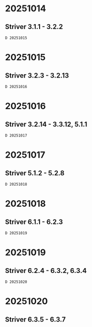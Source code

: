 # 20251014

## Striver 3.1.1 - 3.2.2

    D 20251015

# 20251015

## Striver 3.2.3 - 3.2.13

    D 20251016

# 20251016

## Striver 3.2.14 - 3.3.12, 5.1.1

    D 20251017

# 20251017

## Striver 5.1.2 - 5.2.8

    D 20251018

# 20251018

## Striver 6.1.1 - 6.2.3

    D 20251019

# 20251019

## Striver 6.2.4 - 6.3.2, 6.3.4

    D 20251020

# 20251020

## Striver 6.3.5 - 6.3.7
